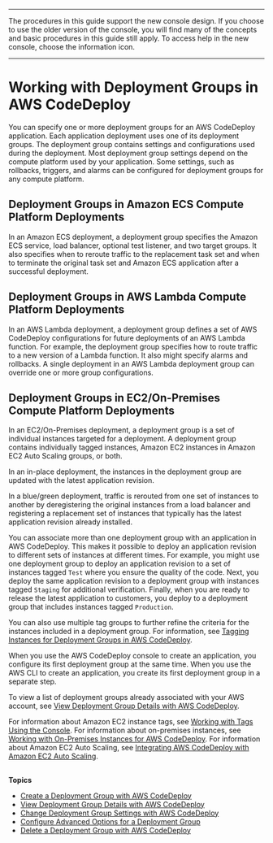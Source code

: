 --------

 The procedures in this guide support the new console design\. If you choose to use the older version of the console, you will find many of the concepts and basic procedures in this guide still apply\. To access help in the new console, choose the information icon\. 

--------

# Working with Deployment Groups in AWS CodeDeploy<a name="deployment-groups"></a>

You can specify one or more deployment groups for an AWS CodeDeploy application\. Each application deployment uses one of its deployment groups\. The deployment group contains settings and configurations used during the deployment\. Most deployment group settings depend on the compute platform used by your application\. Some settings, such as rollbacks, triggers, and alarms can be configured for deployment groups for any compute platform\.

## Deployment Groups in Amazon ECS Compute Platform Deployments<a name="deployment-group-ecs"></a>

In an Amazon ECS deployment, a deployment group specifies the Amazon ECS service, load balancer, optional test listener, and two target groups\. It also specifies when to reroute traffic to the replacement task set and when to terminate the original task set and Amazon ECS application after a successful deployment\.

## Deployment Groups in AWS Lambda Compute Platform Deployments<a name="deployment-group-lambda"></a>

In an AWS Lambda deployment, a deployment group defines a set of AWS CodeDeploy configurations for future deployments of an AWS Lambda function\. For example, the deployment group specifies how to route traffic to a new version of a Lambda function\. It also might specify alarms and rollbacks\. A single deployment in an AWS Lambda deployment group can override one or more group configurations\.

## Deployment Groups in EC2/On\-Premises Compute Platform Deployments<a name="deployment-group-server"></a>

In an EC2/On\-Premises deployment, a deployment group is a set of individual instances targeted for a deployment\. A deployment group contains individually tagged instances, Amazon EC2 instances in Amazon EC2 Auto Scaling groups, or both\. 

In an in\-place deployment, the instances in the deployment group are updated with the latest application revision\. 

In a blue/green deployment, traffic is rerouted from one set of instances to another by deregistering the original instances from a load balancer and registering a replacement set of instances that typically has the latest application revision already installed\.

You can associate more than one deployment group with an application in AWS CodeDeploy\. This makes it possible to deploy an application revision to different sets of instances at different times\. For example, you might use one deployment group to deploy an application revision to a set of instances tagged `Test` where you ensure the quality of the code\. Next, you deploy the same application revision to a deployment group with instances tagged `Staging` for additional verification\. Finally, when you are ready to release the latest application to customers, you deploy to a deployment group that includes instances tagged `Production`\.

You can also use multiple tag groups to further refine the criteria for the instances included in a deployment group\. For information, see [Tagging Instances for Deployment Groups in AWS CodeDeploy](instances-tagging.md)\.

When you use the AWS CodeDeploy console to create an application, you configure its first deployment group at the same time\. When you use the AWS CLI to create an application, you create its first deployment group in a separate step\.

To view a list of deployment groups already associated with your AWS account, see [View Deployment Group Details with AWS CodeDeploy](deployment-groups-view-details.md)\. 

For information about Amazon EC2 instance tags, see [Working with Tags Using the Console](https://docs.aws.amazon.com/AWSEC2/latest/UserGuide/Using_Tags.html#Using_Tags_Console)\. For information about on\-premises instances, see [Working with On\-Premises Instances for AWS CodeDeploy](instances-on-premises.md)\. For information about Amazon EC2 Auto Scaling, see [Integrating AWS CodeDeploy with Amazon EC2 Auto Scaling](integrations-aws-auto-scaling.md)\.

## <a name="topiclist-deployment-groups"></a>

**Topics**
+ [Create a Deployment Group with AWS CodeDeploy](deployment-groups-create.md)
+ [View Deployment Group Details with AWS CodeDeploy](deployment-groups-view-details.md)
+ [Change Deployment Group Settings with AWS CodeDeploy](deployment-groups-edit.md)
+ [Configure Advanced Options for a Deployment Group](deployment-groups-configure-advanced-options.md)
+ [Delete a Deployment Group with AWS CodeDeploy](deployment-groups-delete.md)